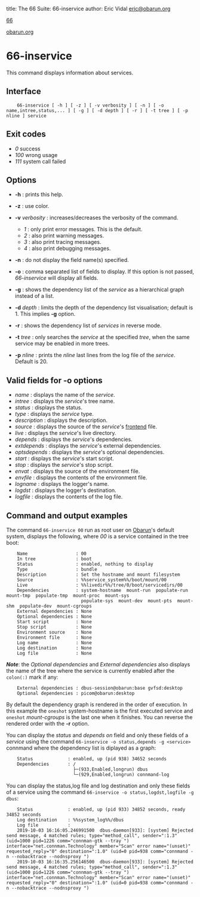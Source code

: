 title: The 66 Suite: 66-inservice
author: Eric Vidal <eric@obarun.org>

[66](index.html)

[obarun.org](https://web.obarun.org)

# 66-inservice

This command displays information about services.

## Interface

```
    66-inservice [ -h ] [ -z ] [ -v verbosity ] [ -n ] [ -o name,intree,status,... ] [ -g ] [ -d depth ] [ -r ] [ -t tree ] [ -p nline ] service
```

## Exit codes

- *0* success
- *100* wrong usage
- *111* system call failed

## Options

- **-h** : prints this help.

- **-z** : use color.

- **-v** *verbosity* : increases/decreases the verbosity of the command.
    * *1* : only print error messages. This is the default.
    * *2* : also print warning messages.
    * *3* : also print tracing messages.
    * *4* : also print debugging messages.

- **-n** : do not display the field name(s) specified.

- **-o** : comma separated list of fields to display. If this option is not passed, *66-inservice* will display all fields.

- **-g** : shows the dependency list of the *service* as a hierarchical graph instead of a list.

- **-d** *depth* : limits the depth of the dependency list visualisation; default is 1. This implies **-g** option. 

- **-r** : shows the dependency list of *services* in reverse mode.

- **-t** *tree* : only searches the *service* at the specified *tree*, when the same service may be enabled in more trees.

- **-p** *nline* : prints the *nline* last lines from the log file of the *service*. Default is 20. 

## Valid fields for -o options

- *name* : displays the name of the *service*.
- *intree* : displays the *service*'s tree name.
- *status* : displays the status.
- *type* : displays the *service* type.
- *description* : displays the description.
- *source* : displays the source of the *service*'s [frontend](frontend.html) file.
- *live* : displays the *service*'s live directory.
- *depends* : displays the *service*'s dependencies.
- *extdepends* : displays the *service*'s external dependencies.
- *optsdepends* : displays the *service*'s optional dependencies.
- *start* : displays the *service*'s start script.
- *stop* : displays the *service*'s stop script.
- *envat* : displays the source of the environment file.
- *envfile* : displays the contents of the environment file.
- *logname* : displays the logger's name.
- *logdst* : displays the logger's destination.
- *logfile* : displays the contents of the log file.

## Command and output examples

The command `66-inservice 00` run as root user on [Obarun](https://web.obarun.org)'s default system, displays the following, where *00* is a service contained in the tree boot: 

```
    Name                  : 00
    In tree               : boot
    Status                : enabled, nothing to display
    Type                  : bundle
    Description           : Set the hostname and mount filesystem
    Source                : %%service_system%%/boot/mount/00
    Live                  : %%livedir%%/tree/0/boot/servicedirs/00
    Dependencies          : system-hostname  mount-run  populate-run  mount-tmp  populate-tmp  mount-proc  mount-sys
                            populate-sys  mount-dev  mount-pts  mount-shm  populate-dev  mount-cgroups
    External dependencies : None
    Optional dependencies : None
    Start script          : None
    Stop script           : None
    Environment source    : None
    Environment file      : None
    Log name              : None
    Log destination       : None
    Log file              : None
```

***Note***: the *Optional dependencies* and *External dependencies* also displays the name of the tree where the service is currently enabled after the `colon(:)` mark if any:

```
    External dependencies : dbus-session@obarun:base gvfsd:desktop
    Optional dependencies : picom@obarun:desktop
```

By default the dependency graph is rendered in the order of execution. In this example the `oneshot` system-hostname is the first executed service and `oneshot` *mount-cgroups* is the last one when it finishes. You can reverse the rendered order with the **-r** option.

You can display the *status* and *depends on* field and only these fields of a *service* using the command `66-inservice -o status,depends -g <service>` connmand where the dependency list is diplayed as a graph:

```
    Status             : enabled, up (pid 938) 34652 seconds
    Dependencies       : /
                         ├─(933,Enabled,longrun) dbus
                         └─(929,Enabled,longrun) connmand-log
```

You can display the status,log file and log destination and only these fields of a service using the command `66-inservice -o status,logdst,logfile -g dbus`:

```
    Status             : enabled, up (pid 933) 34852 seconds, ready 34852 seconds
    Log destination    : %%system_log%%/dbus
    Log file           :
    2019-10-03 16:16:05.246991500  dbus-daemon[933]: [system] Rejected send message, 4 matched rules; type="method_call", sender=":1.3" (uid=1000 pid=1226 comm="connman-gtk --tray ") interface="net.connman.Technology" member="Scan" error name="(unset)" requested_reply="0" destination=":1.0" (uid=0 pid=938 comm="connmand -n --nobacktrace --nodnsproxy ")
    2019-10-03 16:16:35.256146500  dbus-daemon[933]: [system] Rejected send message, 4 matched rules; type="method_call", sender=":1.3" (uid=1000 pid=1226 comm="connman-gtk --tray ") interface="net.connman.Technology" member="Scan" error name="(unset)" requested_reply="0" destination=":1.0" (uid=0 pid=938 comm="connmand -n --nobacktrace --nodnsproxy ")
```
